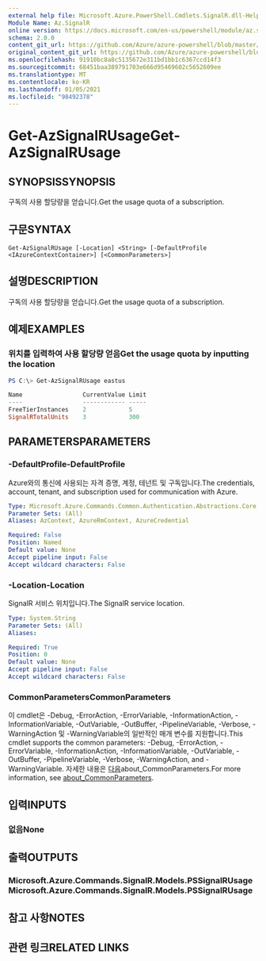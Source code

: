 ```yaml
---
external help file: Microsoft.Azure.PowerShell.Cmdlets.SignalR.dll-Help.xml
Module Name: Az.SignalR
online version: https://docs.microsoft.com/en-us/powershell/module/az.signalr/get-azsignalrusage
schema: 2.0.0
content_git_url: https://github.com/Azure/azure-powershell/blob/master/src/SignalR/SignalR/help/Get-AzSignalRUsage.md
original_content_git_url: https://github.com/Azure/azure-powershell/blob/master/src/SignalR/SignalR/help/Get-AzSignalRUsage.md
ms.openlocfilehash: 91910bc8a8c5135672e311bd1bb1c6367ccd14f3
ms.sourcegitcommit: 68451baa389791703e666d95469602c5652609ee
ms.translationtype: MT
ms.contentlocale: ko-KR
ms.lasthandoff: 01/05/2021
ms.locfileid: "98492378"
---
```

# <span data-ttu-id="4f8eb-101">Get-AzSignalRUsage</span><span class="sxs-lookup"><span data-stu-id="4f8eb-101">Get-AzSignalRUsage</span></span>

## <span data-ttu-id="4f8eb-102">SYNOPSIS</span><span class="sxs-lookup"><span data-stu-id="4f8eb-102">SYNOPSIS</span></span>
<span data-ttu-id="4f8eb-103">구독의 사용 할당량을 얻습니다.</span><span class="sxs-lookup"><span data-stu-id="4f8eb-103">Get the usage quota of a subscription.</span></span>

## <span data-ttu-id="4f8eb-104">구문</span><span class="sxs-lookup"><span data-stu-id="4f8eb-104">SYNTAX</span></span>

```
Get-AzSignalRUsage [-Location] <String> [-DefaultProfile <IAzureContextContainer>] [<CommonParameters>]
```

## <span data-ttu-id="4f8eb-105">설명</span><span class="sxs-lookup"><span data-stu-id="4f8eb-105">DESCRIPTION</span></span>
<span data-ttu-id="4f8eb-106">구독의 사용 할당량을 얻습니다.</span><span class="sxs-lookup"><span data-stu-id="4f8eb-106">Get the usage quota of a subscription.</span></span>

## <span data-ttu-id="4f8eb-107">예제</span><span class="sxs-lookup"><span data-stu-id="4f8eb-107">EXAMPLES</span></span>

### <span data-ttu-id="4f8eb-108">위치를 입력하여 사용 할당량 얻음</span><span class="sxs-lookup"><span data-stu-id="4f8eb-108">Get the usage quota by inputting the location</span></span>
```powershell
PS C:\> Get-AzSignalRUsage eastus

Name                 CurrentValue Limit
----                 ------------ -----
FreeTierInstances    2            5
SignalRTotalUnits    3            300
```

## <span data-ttu-id="4f8eb-109">PARAMETERS</span><span class="sxs-lookup"><span data-stu-id="4f8eb-109">PARAMETERS</span></span>

### <span data-ttu-id="4f8eb-110">-DefaultProfile</span><span class="sxs-lookup"><span data-stu-id="4f8eb-110">-DefaultProfile</span></span>
<span data-ttu-id="4f8eb-111">Azure와의 통신에 사용되는 자격 증명, 계정, 테넌트 및 구독입니다.</span><span class="sxs-lookup"><span data-stu-id="4f8eb-111">The credentials, account, tenant, and subscription used for communication with Azure.</span></span>

```yaml
Type: Microsoft.Azure.Commands.Common.Authentication.Abstractions.Core.IAzureContextContainer
Parameter Sets: (All)
Aliases: AzContext, AzureRmContext, AzureCredential

Required: False
Position: Named
Default value: None
Accept pipeline input: False
Accept wildcard characters: False
```

### <span data-ttu-id="4f8eb-112">-Location</span><span class="sxs-lookup"><span data-stu-id="4f8eb-112">-Location</span></span>
<span data-ttu-id="4f8eb-113">SignalR 서비스 위치입니다.</span><span class="sxs-lookup"><span data-stu-id="4f8eb-113">The SignalR service location.</span></span>

```yaml
Type: System.String
Parameter Sets: (All)
Aliases:

Required: True
Position: 0
Default value: None
Accept pipeline input: False
Accept wildcard characters: False
```

### <span data-ttu-id="4f8eb-114">CommonParameters</span><span class="sxs-lookup"><span data-stu-id="4f8eb-114">CommonParameters</span></span>
<span data-ttu-id="4f8eb-115">이 cmdlet은 -Debug, -ErrorAction, -ErrorVariable, -InformationAction, -InformationVariable, -OutVariable, -OutBuffer, -PipelineVariable, -Verbose, -WarningAction 및 -WarningVariable의 일반적인 매개 변수를 지원합니다.</span><span class="sxs-lookup"><span data-stu-id="4f8eb-115">This cmdlet supports the common parameters: -Debug, -ErrorAction, -ErrorVariable, -InformationAction, -InformationVariable, -OutVariable, -OutBuffer, -PipelineVariable, -Verbose, -WarningAction, and -WarningVariable.</span></span> <span data-ttu-id="4f8eb-116">자세한 내용은 [다음](http://go.microsoft.com/fwlink/?LinkID=113216)about_CommonParameters.</span><span class="sxs-lookup"><span data-stu-id="4f8eb-116">For more information, see [about_CommonParameters](http://go.microsoft.com/fwlink/?LinkID=113216).</span></span>

## <span data-ttu-id="4f8eb-117">입력</span><span class="sxs-lookup"><span data-stu-id="4f8eb-117">INPUTS</span></span>

### <span data-ttu-id="4f8eb-118">없음</span><span class="sxs-lookup"><span data-stu-id="4f8eb-118">None</span></span>

## <span data-ttu-id="4f8eb-119">출력</span><span class="sxs-lookup"><span data-stu-id="4f8eb-119">OUTPUTS</span></span>

### <span data-ttu-id="4f8eb-120">Microsoft.Azure.Commands.SignalR.Models.PSSignalRUsage</span><span class="sxs-lookup"><span data-stu-id="4f8eb-120">Microsoft.Azure.Commands.SignalR.Models.PSSignalRUsage</span></span>

## <span data-ttu-id="4f8eb-121">참고 사항</span><span class="sxs-lookup"><span data-stu-id="4f8eb-121">NOTES</span></span>

## <span data-ttu-id="4f8eb-122">관련 링크</span><span class="sxs-lookup"><span data-stu-id="4f8eb-122">RELATED LINKS</span></span>

